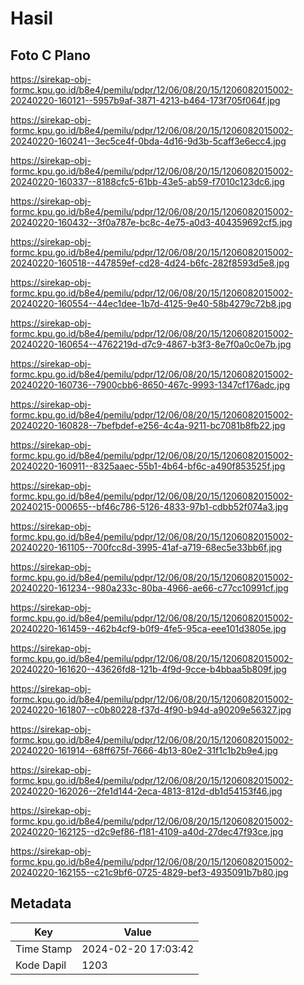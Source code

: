 # Hasil

## Foto C Plano

https://sirekap-obj-formc.kpu.go.id/b8e4/pemilu/pdpr/12/06/08/20/15/1206082015002-20240220-160121--5957b9af-3871-4213-b464-173f705f064f.jpg

https://sirekap-obj-formc.kpu.go.id/b8e4/pemilu/pdpr/12/06/08/20/15/1206082015002-20240220-160241--3ec5ce4f-0bda-4d16-9d3b-5caff3e6ecc4.jpg

https://sirekap-obj-formc.kpu.go.id/b8e4/pemilu/pdpr/12/06/08/20/15/1206082015002-20240220-160337--8188cfc5-61bb-43e5-ab59-f7010c123dc6.jpg

https://sirekap-obj-formc.kpu.go.id/b8e4/pemilu/pdpr/12/06/08/20/15/1206082015002-20240220-160432--3f0a787e-bc8c-4e75-a0d3-404359692cf5.jpg

https://sirekap-obj-formc.kpu.go.id/b8e4/pemilu/pdpr/12/06/08/20/15/1206082015002-20240220-160518--447859ef-cd28-4d24-b6fc-282f8593d5e8.jpg

https://sirekap-obj-formc.kpu.go.id/b8e4/pemilu/pdpr/12/06/08/20/15/1206082015002-20240220-160554--44ec1dee-1b7d-4125-9e40-58b4279c72b8.jpg

https://sirekap-obj-formc.kpu.go.id/b8e4/pemilu/pdpr/12/06/08/20/15/1206082015002-20240220-160654--4762219d-d7c9-4867-b3f3-8e7f0a0c0e7b.jpg

https://sirekap-obj-formc.kpu.go.id/b8e4/pemilu/pdpr/12/06/08/20/15/1206082015002-20240220-160736--7900cbb6-8650-467c-9993-1347cf176adc.jpg

https://sirekap-obj-formc.kpu.go.id/b8e4/pemilu/pdpr/12/06/08/20/15/1206082015002-20240220-160828--7befbdef-e256-4c4a-9211-bc7081b8fb22.jpg

https://sirekap-obj-formc.kpu.go.id/b8e4/pemilu/pdpr/12/06/08/20/15/1206082015002-20240220-160911--8325aaec-55b1-4b64-bf6c-a490f853525f.jpg

https://sirekap-obj-formc.kpu.go.id/b8e4/pemilu/pdpr/12/06/08/20/15/1206082015002-20240215-000655--bf46c786-5126-4833-97b1-cdbb52f074a3.jpg

https://sirekap-obj-formc.kpu.go.id/b8e4/pemilu/pdpr/12/06/08/20/15/1206082015002-20240220-161105--700fcc8d-3995-41af-a719-68ec5e33bb6f.jpg

https://sirekap-obj-formc.kpu.go.id/b8e4/pemilu/pdpr/12/06/08/20/15/1206082015002-20240220-161234--980a233c-80ba-4966-ae66-c77cc10991cf.jpg

https://sirekap-obj-formc.kpu.go.id/b8e4/pemilu/pdpr/12/06/08/20/15/1206082015002-20240220-161459--462b4cf9-b0f9-4fe5-95ca-eee101d3805e.jpg

https://sirekap-obj-formc.kpu.go.id/b8e4/pemilu/pdpr/12/06/08/20/15/1206082015002-20240220-161620--43626fd8-121b-4f9d-9cce-b4bbaa5b809f.jpg

https://sirekap-obj-formc.kpu.go.id/b8e4/pemilu/pdpr/12/06/08/20/15/1206082015002-20240220-161807--c0b80228-f37d-4f90-b94d-a90209e56327.jpg

https://sirekap-obj-formc.kpu.go.id/b8e4/pemilu/pdpr/12/06/08/20/15/1206082015002-20240220-161914--68ff675f-7666-4b13-80e2-31f1c1b2b9e4.jpg

https://sirekap-obj-formc.kpu.go.id/b8e4/pemilu/pdpr/12/06/08/20/15/1206082015002-20240220-162026--2fe1d144-2eca-4813-812d-db1d54153f46.jpg

https://sirekap-obj-formc.kpu.go.id/b8e4/pemilu/pdpr/12/06/08/20/15/1206082015002-20240220-162125--d2c9ef86-f181-4109-a40d-27dec47f93ce.jpg

https://sirekap-obj-formc.kpu.go.id/b8e4/pemilu/pdpr/12/06/08/20/15/1206082015002-20240220-162155--c21c9bf6-0725-4829-bef3-4935091b7b80.jpg


## Metadata

| Key        | Value               |
| ---------- | ------------------- |
| Time Stamp | 2024-02-20 17:03:42 |
| Kode Dapil | 1203                |



